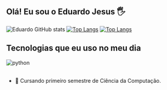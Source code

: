 ## Olá! Eu sou o Eduardo Jesus 🖐️

![Eduardo GitHub stats](https://github-readme-stats.vercel.app/api?username=EdwJezus&show_icons=true&theme=tokyonight&count_private=true)
[![Top Langs](https://github-readme-stats.vercel.app/api/top-langs/?username=rafaballerini)](https://github.com/anuraghazra/github-readme-stats)
[![Top Langs](https://github-readme-stats.vercel.app/api/top-langs/?username=rafaballerini&layout=compact)](https://github.com/anuraghazra/github-readme-stats)

## Tecnologias que eu uso no meu dia

<div style="display: inline_block">
  <img align="center" alt="python" src="https://img.shields.io/badge/Python-3776AB?style=for-the-badge&logo=python&logoColor=white" />
</div><br/>

- 📒 Cursando primeiro semestre de Ciência da Computação.
